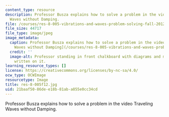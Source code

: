 ```yaml
---
content_type: resource
description: Professor Busza explains how to solve a problem in the video Traveling
  Waves without Damping.
file: /courses/res-8-005-vibrations-and-waves-problem-solving-fall-2012/21baaf5086dee18b81aba855e0cc34cd_res-8-005f12.jpg
file_size: 44717
file_type: image/jpeg
image_metadata:
  caption: Professor Busza explains how to solve a problem in the video [Traveling
    Waves without Damping](/courses/res-8-005-vibrations-and-waves-problem-solving-fall-2012/pages/problem-solving-videos/traveling-waves-without-damping-1).
  credit: ''
  image-alt: Professor standing in front chalkboard with diagrams and mathematics
    written on it.
learning_resource_types: []
license: https://creativecommons.org/licenses/by-nc-sa/4.0/
ocw_type: OCWImage
resourcetype: Image
title: res-8-005f12.jpg
uid: 21baaf50-86de-e18b-81ab-a855e0cc34cd
---
```

Professor Busza explains how to solve a problem in the video Traveling Waves without Damping.